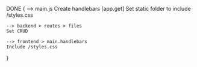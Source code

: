 DONE {
    --> main.js
    Create handlebars [app.get]
    Set static folder to include /styles.css

    --> backend > routes > files
    Set CRUD

    --> frontend > main.handlebars
    Include /styles.css
}
